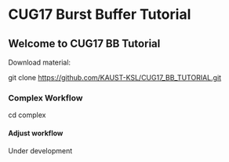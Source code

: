 # CUG17 Burst Buffer Tutorial

## Welcome to CUG17 BB Tutorial

Download material:

git clone https://github.com/KAUST-KSL/CUG17_BB_TUTORIAL.git


### Complex Workflow

cd complex

#### Adjust workflow

Under development
